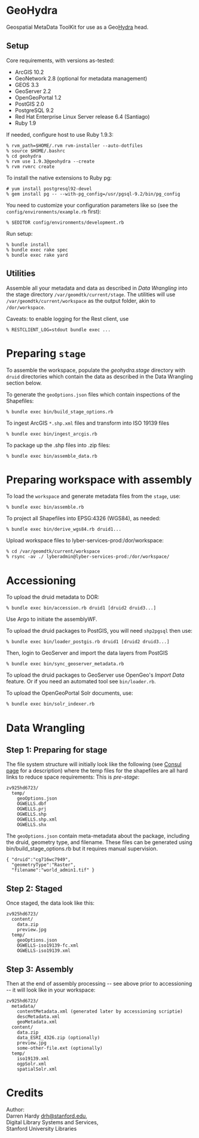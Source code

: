 GeoHydra
=======

Geospatial MetaData ToolKit for use as a Geo[Hydra](http://projecthydra.org) head.

Setup
-----

Core requirements, with versions as-tested:

* ArcGIS 10.2
* GeoNetwork 2.8 (optional for metadata management)
* GEOS 3.3
* GeoServer 2.2
* OpenGeoPortal 1.2
* PostGIS 2.0
* PostgreSQL 9.2
* Red Hat Enterprise Linux Server release 6.4 (Santiago)
* Ruby 1.9

If needed, configure host to use Ruby 1.9.3:

    % rvm_path=$HOME/.rvm rvm-installer --auto-dotfiles
    % source $HOME/.bashrc
    % cd geohydra
    % rvm use 1.9.3@geohydra --create
    % rvm rvmrc create

To install the native extensions to Ruby pg:

    # yum install postgresql92-devel
    % gem install pg -- --with-pg_config=/usr/pgsql-9.2/bin/pg_config 

You need to customize your configuration parameters like so (see the `config/environments/example.rb` first):

    % $EDITOR config/environments/development.rb

Run setup:

    % bundle install
    % bundle exec rake spec
    % bundle exec rake yard

Utilities
---------

Assemble all your metadata and data as described in *Data Wrangling* into the
stage directory `/var/geomdtk/current/stage`. The utilities will use `/var/geomdtk/current/workspace` as the output folder, akin to `/dor/workspace`.

Caveats: to enable logging for the Rest client, use

    % RESTCLIENT_LOG=stdout bundle exec ...

Preparing `stage`
===============

To assemble the workspace, populate the *geohydra.stage* directory with
`druid` directories which contain the data as described in the Data Wrangling
section below.

To generate the `geoOptions.json` files which contain inspections of the Shapefiles:

    % bundle exec bin/build_stage_options.rb

To ingest ArcGIS `*.shp.xml` files and transform into ISO 19139 files

    % bundle exec bin/ingest_arcgis.rb
    
To package up the .shp files into .zip files:

    % bundle exec bin/assemble_data.rb

Preparing workspace with assembly
=================================

To load the `workspace` and generate metadata files from the `stage`, use:

    % bundle exec bin/assemble.rb

To project all Shapefiles into EPSG:4326 (WGS84), as needed:

    % bundle exec bin/derive_wgs84.rb druid1...
    
Upload workspace files to lyber-services-prod:/dor/workspace:

    % cd /var/geomdtk/current/workspace
    % rsync -av ./ lyberadmin@lyber-services-prod:/dor/workspace/

Accessioning
============

To upload the druid metadata to DOR:

    % bundle exec bin/accession.rb druid1 [druid2 druid3...]
    
Use Argo to initiate the assemblyWF.    

To upload the druid packages to PostGIS, you will need `shp2pgsql` then use:

    % bundle exec bin/loader_postgis.rb druid1 [druid2 druid3...]

Then, login to GeoServer and import the data layers from PostGIS

    % bundle exec bin/sync_geoserver_metadata.rb

To upload the druid packages to GeoServer use OpenGeo's *Import Data* feature. Or if you need an automated tool see `bin/loader.rb`.

To upload the OpenGeoPortal Solr documents, use:

    % bundle exec bin/solr_indexer.rb 

Data Wrangling
==============

Step 1: Preparing for stage
---------------------------

The file system structure will initially look like the following (see [Consul
page](https://consul.stanford.edu/x/C5xSC) for a description) where the temp
files for the shapefiles are all hard links to reduce space requirements: This
is *pre-stage*:

    zv925hd6723/
      temp/
        geoOptions.json
        OGWELLS.dbf
        OGWELLS.prj
        OGWELLS.shp
        OGWELLS.shp.xml
        OGWELLS.shx

The `geoOptions.json` contain meta-metadata about the package, including the
druid, geometry type, and filename. These files can be generated using
bin/build_stage_options.rb but it requires manual supervision.

    { "druid":"cg716wc7949", 
      "geometryType":"Raster", 
      "filename":"world_admin1.tif" }

Step 2: Staged
--------------

Once staged, the data look like this:

    zv925hd6723/
      content/
        data.zip
        preview.jpg
      temp/
        geoOptions.json
        OGWELLS-iso19139-fc.xml
        OGWELLS-iso19139.xml


Step 3: Assembly
----------------

Then at the end of assembly processing -- see above prior to accessioning -- it will
look like in your workspace:

    zv925hd6723/
      metadata/
        contentMetadata.xml (generated later by accessioning scriptie)
        descMetadata.xml
        geoMetadata.xml
      content/
        data.zip
        data_ESRI_4326.zip (optionally)
        preview.jpg
        some-other-file.ext (optionally)
      temp/
        iso19139.xml
        ogpSolr.xml
        spatialSolr.xml

Credits
=======

Author:  
Darren Hardy <drh@stanford.edu>,  
Digital Library Systems and Services,  
Stanford University Libraries

